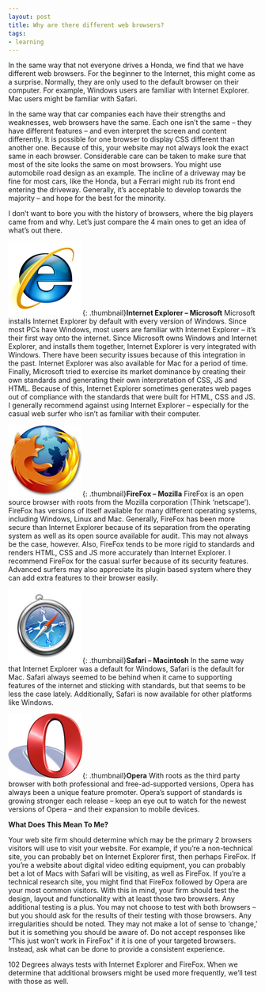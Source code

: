 ```yaml
---
layout: post
title: Why are there different web browsers?
tags:
- learning
---
```

In the same way that not everyone drives a Honda, we find that we have different web browsers.  For the beginner to the Internet, this might come as a surprise.  Normally, they are only used to the default browser on their computer.  For example, Windows users are familiar with Internet Explorer.  Mac users might be familiar with Safari.

In the same way that car companies each have their strengths and weaknesses, web browsers have the same.  Each one isn’t the same – they have different features – and even interpret the screen and content differently.  It is possible for one browser to display CSS different than another one.  Because of this, your website may not always look the exact same in each browser.  Considerable care can be taken to make sure that most of the site looks the same on most browsers.  You might use automobile road design as an example.  The incline of a driveway may be fine for most cars, like the Honda, but a Ferrari might rub its front end entering the driveway.  Generally, it’s acceptable to develop towards the majority – and hope for the best for the minority.

I don’t want to bore you with the history of browsers, where the big players came from and why.  Let’s just compare the 4 main ones to get an idea of what’s out there.

[![](/uploads/2008/4763_ie7bellissimo.jpg)](){: .thumbnail}**Internet Explorer – Microsoft**
Microsoft installs Internet Explorer by default with every version of Windows.  Since most PCs have Windows, most users are familiar with Internet Explorer – it’s their first way onto the internet.  Since Microsoft owns Windows and Internet Explorer, and installs them together, Internet Explorer is very integrated with Windows.  There have been security issues because of this integration in the past.  Internet Explorer was also available for Mac for a period of time.  Finally, Microsoft tried to exercise its market dominance by creating their own standards and generating their own interpretation of CSS, JS and HTML.  Because of this, Internet Explorer sometimes generates web pages out of compliance with the standards that were built for HTML, CSS and JS.  I generally recommend against using Internet Explorer – especially for the casual web surfer who isn’t as familiar with their computer.

[![](/uploads/2008/firefox.jpg)](){: .thumbnail}**FireFox – Mozilla**
FireFox is an open source browser with roots from the Mozilla corporation (Think ‘netscape’).  FireFox has versions of itself available for many different operating systems, including Windows, Linux and Mac.  Generally, FireFox has been more secure than Internet Explorer because of its separation from the operating system as well as its open source available for audit.  This may not always be the case, however.  Also, FireFox tends to be more rigid to standards and renders HTML, CSS and JS more accurately than Internet Explorer.  I recommend FireFox for the casual surfer because of its security features.  Advanced surfers may also appreciate its plugin based system where they can add extra features to their browser easily.

[![](/uploads/2008/safari_logo.jpg)](){: .thumbnail}**Safari – Macintosh**
In the same way that Internet Explorer was a default for Windows, Safari is the default for Mac.  Safari always seemed to be behind when it came to supporting features of the internet and sticking with standards, but that seems to be less the case lately.  Additionally, Safari is now available for other platforms like Windows.

[![](/uploads/2008/opera_logo.jpg)](){: .thumbnail}**Opera**
With roots as the third party browser with both professional and free-ad-supported versions, Opera has always been a unique feature promoter.  Opera’s support of standards is growing stronger each release – keep an eye out to watch for the newest versions of Opera – and their expansion to mobile devices.

**What Does This Mean To Me?**

Your web site firm should determine which may be the primary 2 browsers visitors will use to visit your website.  For example, if you’re a non-technical site, you can probably bet on Internet Explorer first, then perhaps FireFox.  If you’re a website about digital video editing equipment, you can probably bet a lot of Macs with Safari will be visiting, as well as FireFox.  If you’re a technical research site, you might find that FireFox followed by Opera are your most common visitors.  With this in mind, your firm should test the design, layout and functionality with at least those two browsers.  Any additional testing is a plus.  You may not choose to test with both browsers – but you should ask for the results of their testing with those browsers.  Any irregularities should be noted.  They may not make a lot of sense to ‘change,’ but it is something you should be aware of.  Do not accept responses like “This just won’t work in FireFox” if it is one of your targeted browsers.  Instead, ask what can be done to provide a consistent experience.

102 Degrees always tests with Internet Explorer and FireFox.  When we determine that additional browsers might be used more frequently, we’ll test with those as well.
